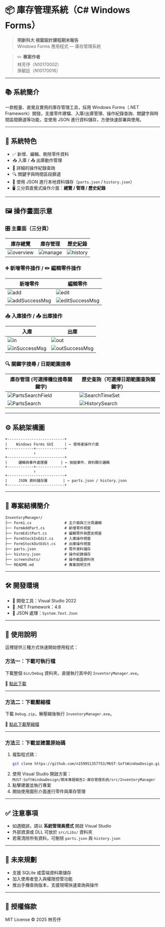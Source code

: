 
# 📦 庫存管理系統（C# Windows Forms）

> **明新科大 視窗設計課程期末報告**  
> Windows Forms 應用程式 — 庫存管理系統  

> ✏️ **專案作者**  
> 林芳伃（N10170002）  
> 孫毓廷（N10170016）

---

## 📚 系統簡介

一款輕量、直覺且實用的庫存管理工具，採用 Windows Forms（.NET Framework）開發。支援零件建檔、入庫/出庫管理、操作紀錄查詢、關鍵字與時間區間篩選等功能，並使用 JSON 進行資料儲存，方便快速部署與使用。

---

## 🧩 系統特色

- ✅ 新增、編輯、刪除零件資料
- 📥 入庫 / 📤 出庫動作管理
- 🧾 詳細的操作紀錄查詢
- 🔍 關鍵字與時間區段篩選
- 📁 使用 JSON 進行本地資料儲存（`parts.json` / `history.json`）
- 🖥️ 三分頁直覺式操作介面：**總覽 / 管理 / 歷史紀錄**

---

## 🖼️ 操作畫面示意

### 🎛️ 主畫面（三分頁）

| 庫存總覽 | 庫存管理 | 歷史紀錄 |
|---------|---------|---------|
| ![overview](screenshots/overview.png) | ![manage](screenshots/manage.png) | ![history](screenshots/history.png) |

### ➕ 新增零件操作 / ✏️ 編輯零件操作

| 新增零件 | 編輯零件 |
|---------|---------|
| ![add](screenshots/add.png) | ![edit](screenshots/edit.png) |
| ![addSuccessMsg](screenshots/addSuccessMsg.png) | ![editSuccessMsg](screenshots/editSuccessMsg.png) |

### 📥 入庫操作 / 📤 出庫操作

| 入庫 | 出庫 |
|------|------|
| ![in](screenshots/stockin.png) | ![out](screenshots/stockout.png) |
| ![inSuccessMsg](screenshots/stockinSuccessMsg.png) | ![outSuccessMsg](screenshots/stockoutSuccessMsg.png) |

### 🔍 關鍵字搜尋 / 日期範圍搜尋

| 庫存管理 (可選擇欄位搜尋關鍵字) | 歷史查詢（可選擇日期範圍查詢關鍵字） |
|------|------|
| ![PartsSearchField](screenshots/PartsSearchField.png) | ![SearchTimeSet](screenshots/HistorySearchTimeSet.png) |
| ![PartsSearch](screenshots/PartsSearch.png) | ![HistorySearch](screenshots/HistorySearch.png) |

---

## ⚙️ 系統架構圖

```
+--------------------------+
|    Windows Forms GUI     | ← 使用者操作介面
+------------+-------------+
             ↓
+--------------------------+
|     邏輯與事件處理層      | ← 按鈕事件、資料顯示邏輯
+------------+-------------+
             ↓
+--------------------------+
|     JSON 資料儲存層       | ← parts.json / history.json
+--------------------------+
```

---

## 📁 專案結構簡介

```
InventoryManager/
├── Form1.cs               # 主介面與三分頁邏輯
├── FormAddPart.cs         # 新增零件視窗
├── FormEditPart.cs        # 編輯零件與歷史視窗
├── FormStockInEdit.cs     # 入庫操作視窗
├── FormStockOutEdit.cs    # 出庫操作視窗
├── parts.json             # 零件資料儲存
├── history.json           # 操作紀錄儲存
├── screenshots/           # 操作截圖資料夾
└── README.md              # 專案說明文件
```

---

## 🛠 開發環境

- 🧰 開發工具：Visual Studio 2022
- 🧱 .NET Framework：4.8
- 💾 JSON 處理：`System.Text.Json`

---

## 🚀 使用說明

這裡提供三種方式快速開始使用程式：

### 方法一：下載可執行檔

下載整個 `bin/Debug` 資料夾，直接執行其中的 `InventoryManager.exe`。

🔗 [點此下載](https://github.com/n159951357753/MUST-SoftWindowDesign/tree/main/期末專題報告2-庫存管理系統/src/InventoryManager/InventoryManager/bin/Debug)

---

### 方法二：下載壓縮檔

下載 `Debug.zip`，解壓縮後執行 `InventoryManager.exe`。

🔗 [點此下載壓縮檔](https://github.com/n159951357753/MUST-SoftWindowDesign/tree/main/期末專題報告2-庫存管理系統/src/InventoryManager/InventoryManager/bin/Debug/Debug.zip)

---

### 方法三：下載並建置原始碼

1. 複製程式碼：
   ```bash
   git clone https://github.com/n159951357753/MUST-SoftWindowDesign.git
   ```
2. 使用 Visual Studio 開啟方案：  
   `MUST-SoftWindowDesign/期末專題報告2-庫存管理系統/src/InventoryManager`
3. 點擊建置並執行專案
4. 開始使用圖形介面進行零件與庫存管理

---

## ✅ 注意事項

- 如遇錯誤，請以 **系統管理員模式** 開啟 Visual Studio
- 外部資源或 DLL 可放於 `src/Libs/` 資料夾
- 若需清除所有資料，可刪除 `parts.json` 與 `history.json`

---

## 🔭 未來規劃

- 支援 SQLite 或雲端資料庫儲存
- 加入使用者登入與權限控管功能
- 推出手機查詢版本，支援現場快速查詢與操作

---

## 📝 授權條款

MIT License © 2025 林芳伃
